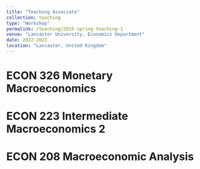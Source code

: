 ```yaml
---
title: "Teaching Associate"
collection: teaching
type: "Workshop"
permalink: /teaching/2015-spring-teaching-1
venue: "Lancaster University, Economics Department"
date: 2022-2023
location: "Lancaster, United Kingdom"
---
```


ECON 326 Monetary Macroeconomics
======

ECON 223 Intermediate Macroeconomics 2
======

ECON 208 Macroeconomic Analysis
======
